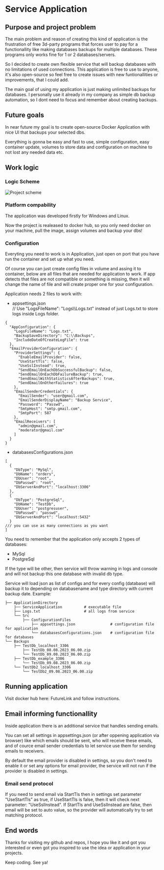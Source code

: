 # Service Application

## Purpose and project problem
The main problem and reason of creating this kind of application is the frustration of free 3d-party programs that forces user to pay for a functionallity like making databases backups for multiple databases. These programs only works fine for 1 or 2 databases/servers.

So I decided to create own flexible service that will backup databases with no limitations of used connections.
This application is free to use to anyone, it's also open-source so feel free to create issues with new funtionallities or improvements, that I could add. 

The main goal of using my application is just making unlimited backups for databases. 
I personally use it already in my company as simple db backup automation, so I dont need to focus and remember about creating backups.

## Future goals
In near future my goal is to create open-source Docker Application with nice UI that backups your selected dbs.

Everything is gonna be easy and fast to use, simple configuration, easy container update, volumes to store data and configuration on machine to not lost any needed data etc.

## Work logic

### Logic Scheme

![Project scheme](https://github.com/Lewan24/DatabasesBackupServiceDotNet/blob/main/ServiceLogicProject_v1.2_Drawio.png)

### Platform compability
The application was developed firstly for Windows and Linux.

Now the project is realeased to docker hub, so you only need docker on your machine, pull the image, assign volumes and backup your dbs!

### Configuration

Everyting you need to work is in Application, just open on port that you have run the container and set up what you need.

Of course you can just create config files in volume and assing it to container, below are all files that are needed for application to work.
If app detects that files are not compatible or something is missing, then it will change the name of file and will create proper one for your configuration.

Application needs 2 files to work with:

- appsettings.json<br>
// Use "LogsFileName": "Logs\\\Logs.txt" instead of just Logs.txt to store logs inside Logs folder.<br>
```
{
  "AppConfiguration": {
    "LogsFileName": "Logs.txt",
    "BackupSaveDirectory": "C:\\Backups",
    "IncludeDateOfCreateLogFile": true
  },
  "EmailProviderConfiguration": {
    "ProviderSettings": {
      "EnableEmailProvider": false,
      "UseStartTls": false,
      "UseSslInstead": true,
      "SendEmailOnEachDbSuccessfulBackup": false,
      "SendEmailOnEachDbFailureBackup": true,
      "SendEmailWithStatisticsAfterBackups": true,
      "SendEmailOnOtherFailures": true
    },
    "EmailSenderCredentials": {
      "EmailSender": "user@gmail.com",
      "EmailSenderDisplayName": "Backup Service",
      "Password": "Passwd",
      "SmtpHost": "smtp.gmail.com",
      "SmtpPort": 587
    },
    "EmailReceivers": [
      "admin@gmail.com",
      "moderator@gmail.com"
    ]
  }
}
```
- databasesConfigurations.json
```
[
  {
    "DbType": "MySql",
    "DbName": "orders",
    "DbUser": "root",
    "DbPasswd": "root",
    "DbServerAndPort": "localhost:3306"
  },
  {
    "DbType": "PostgreSql",
    "DbName": "TestDb",
    "DbUser": "postgresuser",
    "DbPasswd": "passwd",
    "DbServerAndPort": "localhost:5432"
  }
/// you can use as many connections as you want
]
```
You need to remember that the application only accepts 2 types of databases:
- MySql
- PostgreSql

If the type will be other, then service will throw warning in logs and console and will not backup this one database with invalid db type.

Service will load json as list of configs and for every config (database) will backup it to depending on databasename and type directory with current backup date. Example:
```
├── ApplicationDirectory
    ├── ServiceApplication          # executable file
    ├── Logs.txt                    # all logs from service
    └── Src
        ├── ConfigurationFiles
            ├── appsettings.json                # configuration file for application
            └── databasesConfigurations.json    # configuration file for databases
└── Backups
    ├── TestDb_localhost_3306
        ├── TestDb_08.08.2023_06.00.zip
        └── TestDb_09.08.2023_06.00.zip
    ├── TestDb_example_3306
        └── TestDb_09.08.2023_06.00.zip
    └── TestDb2_localhost_3306
        └── TestDb2_09.08.2023_06.00.zip
```

## Running application
Visit docker hub here: FutureLink
and follow instructions.

## Email informing functionallity
Inside application there is an additional service that handles sending emails.

You can set all settings in appsettings.json (or after oppening application via browser) like which emails should be sent, who will receive these emails, and of cource email sender credentials to let service use them for sending emails to receivers.

By default the email provider is disabled in settings, so you don't need to enable it or set any options for email provider, the service will not run if the provider is disabled in settings.

### Email send protocol
If you need to send email via StartTls then in settings set parameter "UseStartTls" as true, if UseStartTls is false, then it will check next parameter: "UseSslInstead".
If StartTls and UseSslInstead are false, then email will be set to auto value, so the provider will automatically try to set matching protocol.

## End words
Thanks for visiting my github and repos, I hope you like it and got you interested or even got you inspired to use the idea or application in your projects.

Keep coding. See ya!
